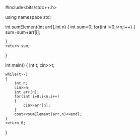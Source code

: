 #include<bits/stdc++.h>

using namespace std;

int sumElement(int arr[],int n)
{
    int sum=0;
    for(int i=0;i<n;i++)
    {
        sum=sum+arr[i];
        
    }
    return sum;
}

int main()
{
    int t;
    cin>>t;
    
    while(t--)
    {
        int n; 
        cin>>n;
        int arr[n];
        for(int i=0;i<n;i++)
        {
            cin>>arr[n];
        }
        cout<<sumElement(arr,n)<<endl;
    }
    return 0;
    
}


